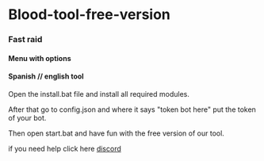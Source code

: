 # Blood-tool-free-version

### Fast raid
####  Menu with options
####  Spanish // english tool

Open the install.bat file and install all required modules.

After that go to config.json and where it says "token bot here" put the token of your bot.

Then open start.bat and have fun with the free version of our tool.

if you need help click here
  [discord](https://discord.gg/qcRpgtjXRg)
